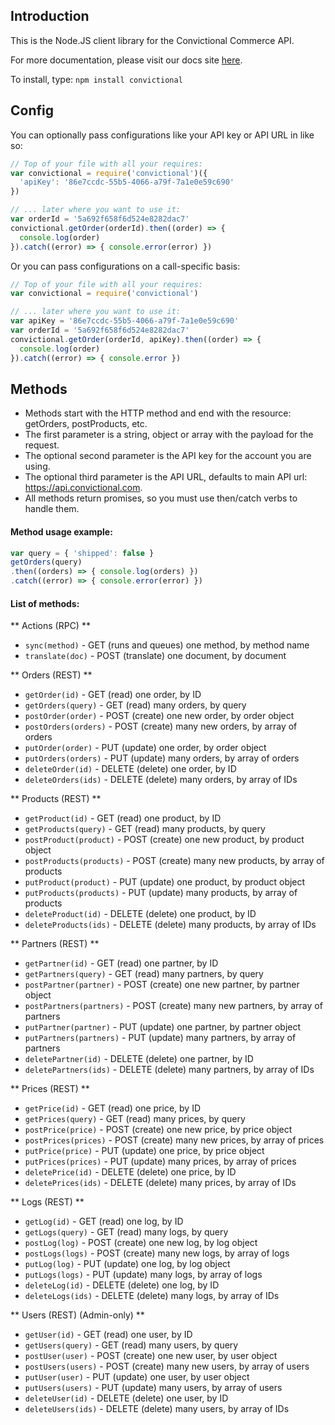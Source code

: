 ## Introduction
This is the Node.JS client library for the Convictional Commerce API.

For more documentation, please visit our docs site [here](http://docs.convictional.com).

To install, type: 
`npm install convictional`

## Config
You can optionally pass configurations like your API key or API URL in like so:
```javascript
// Top of your file with all your requires:
var convictional = require('convictional')({
  'apiKey': '86e7ccdc-55b5-4066-a79f-7a1e0e59c690'
})

// ... later where you want to use it:
var orderId = '5a692f658f6d524e8282dac7'
convictional.getOrder(orderId).then((order) => {
  console.log(order)
}).catch((error) => { console.error(error) })
```

Or you can pass configurations on a call-specific basis:
```javascript
// Top of your file with all your requires:
var convictional = require('convictional')

// ... later where you want to use it:
var apiKey = '86e7ccdc-55b5-4066-a79f-7a1e0e59c690'
var orderId = '5a692f658f6d524e8282dac7'
convictional.getOrder(orderId, apiKey).then((order) => {
  console.log(order)
}).catch((error) => { console.error })
```

## Methods
* Methods start with the HTTP method and end with the resource: getOrders, postProducts, etc.
* The first parameter is a string, object or array with the payload for the request.
* The optional second parameter is the API key for the account you are using.
* The optional third parameter is the API URL, defaults to main API url: https://api.convictional.com.
* All methods return promises, so you must use then/catch verbs to handle them.

#### Method usage example:
```javascript
var query = { 'shipped': false }
getOrders(query)
.then((orders) => { console.log(orders) })
.catch((error) => { console.error(error) })
```

#### List of methods:
** Actions (RPC) **
* `sync(method)` - GET (runs and queues) one method, by method name
* `translate(doc)` - POST (translate) one document, by document

** Orders (REST) **
* `getOrder(id)` - GET (read) one order, by ID
* `getOrders(query)` - GET (read) many orders, by query
* `postOrder(order)` - POST (create) one new order, by order object
* `postOrders(orders)` - POST (create) many new orders, by array of orders
* `putOrder(order)` - PUT (update) one order, by order object
* `putOrders(orders)` - PUT (update) many orders, by array of orders
* `deleteOrder(id)` - DELETE (delete) one order, by ID
* `deleteOrders(ids)` - DELETE (delete) many orders, by array of IDs

** Products (REST) **
* `getProduct(id)` - GET (read) one product, by ID
* `getProducts(query)` - GET (read) many products, by query
* `postProduct(product)` - POST (create) one new product, by product object
* `postProducts(products)` - POST (create) many new products, by array of products
* `putProduct(product)` - PUT (update) one product, by product object
* `putProducts(products)` - PUT (update) many products, by array of products
* `deleteProduct(id)` - DELETE (delete) one product, by ID
* `deleteProducts(ids)` - DELETE (delete) many products, by array of IDs

** Partners (REST) **
* `getPartner(id)` - GET (read) one partner, by ID
* `getPartners(query)` - GET (read) many partners, by query
* `postPartner(partner)` - POST (create) one new partner, by partner object
* `postPartners(partners)` - POST (create) many new partners, by array of partners
* `putPartner(partner)` - PUT (update) one partner, by partner object
* `putPartners(partners)` - PUT (update) many partners, by array of partners
* `deletePartner(id)` - DELETE (delete) one partner, by ID
* `deletePartners(ids)` - DELETE (delete) many partners, by array of IDs

** Prices (REST) **
* `getPrice(id)` - GET (read) one price, by ID
* `getPrices(query)` - GET (read) many prices, by query
* `postPrice(price)` - POST (create) one new price, by price object
* `postPrices(prices)` - POST (create) many new prices, by array of prices
* `putPrice(price)` - PUT (update) one price, by price object
* `putPrices(prices)` - PUT (update) many prices, by array of prices
* `deletePrice(id)` - DELETE (delete) one price, by ID
* `deletePrices(ids)` - DELETE (delete) many prices, by array of IDs

** Logs (REST) **
* `getLog(id)` - GET (read) one log, by ID
* `getLogs(query)` - GET (read) many logs, by query
* `postLog(log)` - POST (create) one new log, by log object
* `postLogs(logs)` - POST (create) many new logs, by array of logs
* `putLog(log)` - PUT (update) one log, by log object
* `putLogs(logs)` - PUT (update) many logs, by array of logs
* `deleteLog(id)` - DELETE (delete) one log, by ID
* `deleteLogs(ids)` - DELETE (delete) many logs, by array of IDs

** Users (REST) (Admin-only) **
* `getUser(id)` - GET (read) one user, by ID
* `getUsers(query)` - GET (read) many users, by query
* `postUser(user)` - POST (create) one new user, by user object
* `postUsers(users)` - POST (create) many new users, by array of users
* `putUser(user)` - PUT (update) one user, by user object
* `putUsers(users)` - PUT (update) many users, by array of users
* `deleteUser(id)` - DELETE (delete) one user, by ID
* `deleteUsers(ids)` - DELETE (delete) many users, by array of IDs